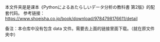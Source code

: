 本文件夹是是课本《Pythonによるあたらしいデータ分析の教科書 第2版》的配套代码。
参考链接：https://www.shoeisha.co.jp/book/download/9784798176611/detail


备注：本仓库中没有包含 data 文件。需要去上面的链接里面下载。（就在原文件夹中）